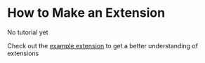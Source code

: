 # How to Make an Extension

No tutorial yet

Check out the [example extension](./exampleExtension/main.js) to get a better understanding of extensions
